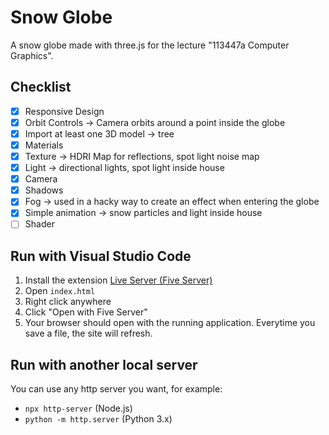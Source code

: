 # Snow Globe

A snow globe made with three.js for the lecture "113447a Computer Graphics".

## Checklist

- [x] Responsive Design
- [x] Orbit Controls -> Camera orbits around a point inside the globe
- [x] Import at least one 3D model -> tree
- [x] Materials
- [x] Texture -> HDRI Map for reflections, spot light noise map
- [x] Light -> directional lights, spot light inside house
- [x] Camera
- [x] Shadows
- [x] Fog -> used in a hacky way to create an effect when entering the globe
- [x] Simple animation -> snow particles and light inside house
- [ ] Shader

## Run with Visual Studio Code

1. Install the extension [Live Server (Five Server)](https://open-vsx.org/vscode/item?itemName=yandeu.five-server)
2. Open `index.html`
3. Right click anywhere
4. Click "Open with Five Server"
5. Your browser should open with the running application. Everytime you save a file, the site will refresh.

## Run with another local server

You can use any http server you want, for example:

- `npx http-server` (Node.js)
- `python -m http.server` (Python 3.x)
